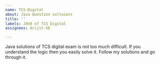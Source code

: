 ```yaml
---
name: TCS-Digital
about: Java Question soltuions
title: ''
labels: JAVA of TCS Digital
assignees: Arijit-SE

---
```


Java solutions of TCS digital exam is not too much difficult. If you understand the logic then you easily solve it. Follow my solutions and go through it.
